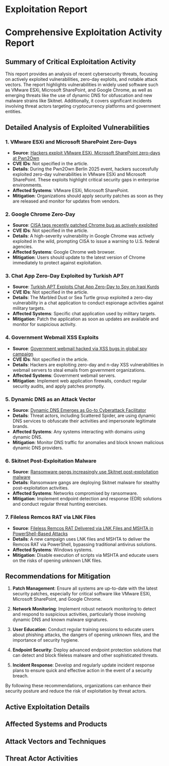 # Exploitation Report

# Comprehensive Exploitation Activity Report

## Summary of Critical Exploitation Activity

This report provides an analysis of recent cybersecurity threats, focusing on actively exploited vulnerabilities, zero-day exploits, and notable attack vectors. The report highlights vulnerabilities in widely used software such as VMware ESXi, Microsoft SharePoint, and Google Chrome, as well as emerging threats like the use of dynamic DNS for obfuscation and new malware strains like Skitnet. Additionally, it covers significant incidents involving threat actors targeting cryptocurrency platforms and government entities.

## Detailed Analysis of Exploited Vulnerabilities

### 1. VMware ESXi and Microsoft SharePoint Zero-Days
- **Source**: [Hackers exploit VMware ESXi, Microsoft SharePoint zero-days at Pwn2Own](https://www.bleepingcomputer.com/news/security/hackers-exploit-vmware-esxi-microsoft-sharepoint-zero-days-at-pwn2own/)
- **CVE IDs**: Not specified in the article.
- **Details**: During the Pwn2Own Berlin 2025 event, hackers successfully exploited zero-day vulnerabilities in VMware ESXi and Microsoft SharePoint. These exploits highlight critical security gaps in enterprise environments.
- **Affected Systems**: VMware ESXi, Microsoft SharePoint.
- **Mitigation**: Organizations should apply security patches as soon as they are released and monitor for updates from vendors.

### 2. Google Chrome Zero-Day
- **Source**: [CISA tags recently patched Chrome bug as actively exploited](https://www.bleepingcomputer.com/news/security/cisa-tags-recently-patched-chrome-bug-as-actively-exploited-zero-day/)
- **CVE IDs**: Not specified in the article.
- **Details**: A high-severity vulnerability in Google Chrome was actively exploited in the wild, prompting CISA to issue a warning to U.S. federal agencies.
- **Affected Systems**: Google Chrome web browser.
- **Mitigation**: Users should update to the latest version of Chrome immediately to protect against exploitation.

### 3. Chat App Zero-Day Exploited by Turkish APT
- **Source**: [Turkish APT Exploits Chat App Zero-Day to Spy on Iraqi Kurds](https://www.darkreading.com/cyberattacks-data-breaches/turkish-apt-exploits-chat-app-zero-day-spy-iraqi-kurds)
- **CVE IDs**: Not specified in the article.
- **Details**: The Marbled Dust or Sea Turtle group exploited a zero-day vulnerability in a chat application to conduct espionage activities against military targets.
- **Affected Systems**: Specific chat application used by military targets.
- **Mitigation**: Patch the application as soon as updates are available and monitor for suspicious activity.

### 4. Government Webmail XSS Exploits
- **Source**: [Government webmail hacked via XSS bugs in global spy campaign](https://www.bleepingcomputer.com/news/security/government-webmail-hacked-via-xss-bugs-in-global-spy-campaign/)
- **CVE IDs**: Not specified in the article.
- **Details**: Hackers are exploiting zero-day and n-day XSS vulnerabilities in webmail servers to steal emails from government organizations.
- **Affected Systems**: Government webmail servers.
- **Mitigation**: Implement web application firewalls, conduct regular security audits, and apply patches promptly.

### 5. Dynamic DNS as an Attack Vector
- **Source**: [Dynamic DNS Emerges as Go-to Cyberattack Facilitator](https://www.darkreading.com/threat-intelligence/dynamic-dns-cyberattack-facilitator)
- **Details**: Threat actors, including Scattered Spider, are using dynamic DNS services to obfuscate their activities and impersonate legitimate brands.
- **Affected Systems**: Any systems interacting with domains using dynamic DNS.
- **Mitigation**: Monitor DNS traffic for anomalies and block known malicious dynamic DNS providers.

### 6. Skitnet Post-Exploitation Malware
- **Source**: [Ransomware gangs increasingly use Skitnet post-exploitation malware](https://www.bleepingcomputer.com/news/security/ransomware-gangs-increasingly-use-skitnet-post-exploitation-malware/)
- **Details**: Ransomware gangs are deploying Skitnet malware for stealthy post-exploitation activities.
- **Affected Systems**: Networks compromised by ransomware.
- **Mitigation**: Implement endpoint detection and response (EDR) solutions and conduct regular threat hunting exercises.

### 7. Fileless Remcos RAT via LNK Files
- **Source**: [Fileless Remcos RAT Delivered via LNK Files and MSHTA in PowerShell-Based Attacks](https://thehackernews.com/2025/05/fileless-remcos-rat-delivered-via-lnk.html)
- **Details**: A new campaign uses LNK files and MSHTA to deliver the Remcos RAT via PowerShell, bypassing traditional antivirus solutions.
- **Affected Systems**: Windows systems.
- **Mitigation**: Disable execution of scripts via MSHTA and educate users on the risks of opening unknown LNK files.

## Recommendations for Mitigation

1. **Patch Management**: Ensure all systems are up-to-date with the latest security patches, especially for critical software like VMware ESXi, Microsoft SharePoint, and Google Chrome.

2. **Network Monitoring**: Implement robust network monitoring to detect and respond to suspicious activities, particularly those involving dynamic DNS and known malware signatures.

3. **User Education**: Conduct regular training sessions to educate users about phishing attacks, the dangers of opening unknown files, and the importance of security hygiene.

4. **Endpoint Security**: Deploy advanced endpoint protection solutions that can detect and block fileless malware and other sophisticated threats.

5. **Incident Response**: Develop and regularly update incident response plans to ensure quick and effective action in the event of a security breach.

By following these recommendations, organizations can enhance their security posture and reduce the risk of exploitation by threat actors.

## Active Exploitation Details



## Affected Systems and Products



## Attack Vectors and Techniques



## Threat Actor Activities

 